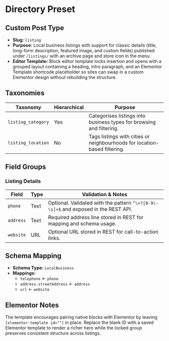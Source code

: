 # Directory Preset

## Custom Post Type

- **Slug:** `listing`
- **Purpose:** Local business listings with support for classic details (title, long-form description, featured image, and custom fields) published under `/listings/` with an archive page and store icon in the menu.
- **Editor Template:** Block editor template locks insertion and opens with a grouped layout containing a heading, intro paragraph, and an Elementor Template shortcode placeholder so sites can swap in a custom Elementor design without rebuilding the structure.

## Taxonomies

| Taxonomy | Hierarchical | Purpose |
| --- | --- | --- |
| `listing_category` | Yes | Categorises listings into business types for browsing and filtering. |
| `listing_location` | No | Tags listings with cities or neighbourhoods for location-based filtering. |

## Field Groups

### Listing Details

| Field | Type | Validation & Notes |
| --- | --- | --- |
| `phone` | Text | Optional. Validated with the pattern `^\+?[0-9\-\s]+$` and exposed in the REST API. |
| `address` | Text | Required address line stored in REST for mapping and schema usage. |
| `website` | URL | Optional URL stored in REST for call-to-action links. |

## Schema Mapping

- **Schema Type:** `LocalBusiness`
- **Mappings:**
  - `telephone` ← `phone`
  - `address.streetAddress` ← `address`
  - `url` ← `website`

## Elementor Notes

The template encourages pairing native blocks with Elementor by leaving `[elementor-template id=""]` in place. Replace the blank ID with a saved Elementor template to render a richer hero while the locked group preserves consistent structure across listings.
